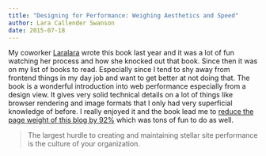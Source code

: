 ```yaml
---
title: "Designing for Performance: Weighing Aesthetics and Speed"
author: Lara Callender Swanson
date: 2015-07-18
---
```



My coworker [Lara]()[lara]() wrote this book last year and it was a lot of fun
watching her process and how she knocked out that book. Since then it was on
my list of books to read. Especially since I tend to shy away from frontend
things in my day job and want to get better at not doing that. The book is a
wonderful introduction into web performance especially from a design view. It
gives very solid technical details on a lot of things like browser rendering
and image formats that I only had very superficial knowledge of before. I
really enjoyed it and the book lead me to [reduce the page weight of this blog
by 92%](https://unwiredcouch.com/2015/07/24/frontend-performance.html) which
was tons of fun to do as well.

> The largest hurdle to creating and maintaining stellar site performance is
> the culture of your organization.



